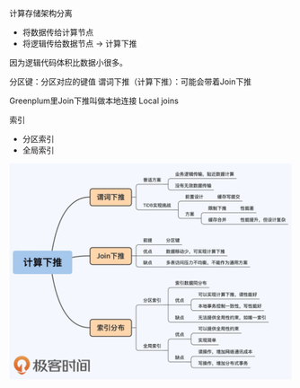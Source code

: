 计算存储架构分离
- 将数据传给计算节点
- 将逻辑传给数据节点 -> 计算下推

因为逻辑代码体积比数据小很多。

分区键：分区对应的键值
谓词下推（计算下推）：可能会带着Join下推

Greenplum里Join下推叫做本地连接 Local joins

索引
- 分区索引
- 全局索引

![avatar](计算下推.jpg)